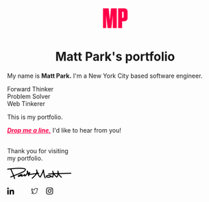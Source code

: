 <p align="center">
  <a title="Matt Park - Software Engineer" target="_blank" rel="noopener noreferrer" href="https://mattpark.now.sh">
    <img alt="Matt Park" src="./static/assets/icons/mattpark-readme-icon.png" width="60" />
  </a>
</p>
<h1 align="center">
  Matt Park's portfolio
</h1>

My name is <b>Matt Park.</b> I'm a New York City based software engineer.

Forward Thinker<br />
Problem Solver<br />
Web Tinkerer<br />

This is my portfolio.

<a title="Email" target="_top" href="mailto:mattparksolns@gmail.com" style="color:#ff0049">
<b><em>Drop me a line,</em></b></a>
I'd like to hear from you!
<br /><br />

Thank you for visiting<br />
my portfolio.

<img alt="signature" src="./static/assets/images/signature.inline.svg" width="150" />
<br /><br />


<a title="LinkedIn" target="_blank" rel="noopener noreferrer" href="https://www.linkedin.com/in/mattparksolns/" style="margin-right: 20px">
  <img alt="linkedin" src="./static/assets/icons/linkedin.svg" width="16" /></a> &nbsp; &nbsp;
<a title="Twitter" target="_blank" rel="noopener noreferrer" href="https://twitter.com/mattparksolns">
  <img alt="twitter" src="./static/assets/icons/twitter.svg" width="16" /></a> &nbsp; &nbsp;
<a title="Instagram" target="_blank" rel="noopener noreferrer" href="https://www.instagram.com/mattparksolns/">
  <img alt="instagram" src="./static/assets/icons/instagram.svg" width="16" /></a> &nbsp; &nbsp; 
